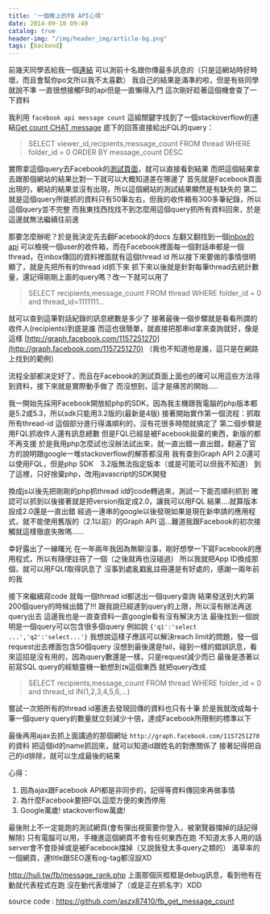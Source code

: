 ```yaml
---
title: '一個晚上的FB API心得'
date: 2014-09-10 09:49
catalog: true
header-img: "/img/header_img/article-bg.png"
tags: [backend]
---
```

前幾天同學丟給我一個[連結]( http://apps-redri.eu/app/index.php?ref=100000241324896)
可以測前十名跟你傳最多訊息的（只是這網站時好時壞，而且會幫你po文所以我不太喜歡）
我自己的結果是滿準的啦，但是有些同學就說不準
一直很想接觸FB的api但是一直懶得入門
這次剛好趁著這個機會查了一下資料

我利用 `facebook api message count` 這組關鍵字找到了一個stackoverflow的連結[Get count CHAT message](http://stackoverflow.com/questions/9894889/get-count-chat-message)
底下的回答直接給出FQL的query：

>SELECT viewer_id,recipients,message_count FROM thread WHERE folder_id = 0 ORDER BY message_count DESC

實際拿這個query去Facebook的[測試頁面](https://developers.facebook.com/tools/explorer)，就可以直接看到結果
而把這個結果拿去跟那個網站的結果比對一下就可以大概知道差在哪邊了
首先就是Facebook頁面出現的，網站的結果並沒有出現，所以這個網站的測試結果顯然是有缺失的
第二就是這個query所能抓的資料只有50筆左右，但我的收件箱有300多筆紀錄，所以這個query並不完整
而我東找西找找不到怎麼用這個query抓所有資料回來，於是這邊就無法繼續往前進

那要怎麼辦呢？於是我決定先去翻Facebook的docs
左翻又翻找到一個[inbox的api](https://developers.facebook.com/docs/graph-api/reference/v2.1/user/inbox)
可以檢視一個user的收件箱，而在Facebook裡面每一個對話串都是一個thread，在inbox傳回的資料裡面就有這個thread id
所以接下來要做的事情很明顯了，就是先把所有的thread id抓下來
抓下來以後就是針對每筆thread去統計數量，還記得剛剛上面的query嗎？改一下就可以用了

>SELECT recipients,message_count FROM thread WHERE folder_id = 0 and thread_id=1111111...

就可以查到這筆對話紀錄的訊息總數是多少了
接著最後一個步驟就是看看所謂的收件人(recipients)到底是誰
而這也很簡單，就直接把那串id拿來查詢就好，像是這樣
[http://graph.facebook.com/1157251270](http://graph.facebook.com/1157251270)
（我也不知道他是誰，這只是在網路上找到的範例）

流程全部都決定好了，而且在Facebook的測試頁面上面也的確可以用這些方法得到資料，接下來就是實際動手做了
而沒想到，這才是痛苦的開始.....

我一開始先採用Facebook開放給php的SDK，因為我主機跟我電腦的php版本都是5.2或5.3，所以sdk只能用3.2版的(最新是4版)
接著開始實作第一個流程：抓取所有thread-id
這個部分進行得滿順利的，沒有花很多時間就搞定了
第二個步驟是用FQL抓收件人還有訊息總數
但是FQL已經是被Facebook拋棄的東西，新版的都不再支援
於是我用php怎麼試也沒辦法試出來，就一直出錯一直出錯，翻遍了官方的說明跟google一堆stackoverflow的解答都沒用
我有查到Graph API 2.0還可以使用FQL，但是php SDK　3.2版無法指定版本（或是可能可以但我不知道）
到了這裡，只好捨棄php，改用javascript的SDK開發

換成js以後先把剛剛的php抓thread id的code轉過來，測試一下能否順利抓到
確認可以抓到以後接著就是把version指定成2.0，讓我可以用FQL
結果....就算版本設成2.0還是一直出錯
經過一連串的google以後發現如果是現在新申請的應用程式，就不能使用舊版的（2.1以前）的Graph API
這...難道我跟Facebook的初次接觸就這樣徹底失敗嗎......

幸好露出了一線曙光
在一年兩年我因為無聊沒事，剛好想學一下寫Facebook的應用程式，所以有隨便註冊了一個（之後就再也沒碰過）
所以我就把App ID換成那個，就可以用FQLf取得訊息了
沒事到處亂戳亂註冊還是有好處的，感謝一兩年前的我

接下來繼續寫code
就每一個thread id都送出一個query查詢
結果發送到大約第200個query的時候出錯了!!!
跟我說已經達到query的上限，所以沒有辦法再送query出去
這邊我也是一直查資料一直google看有沒有解決方法
最後找到一個說明是一個query可以包含很多個query
例如說 `{'q1':'select ...','q2':'select...'}`
我想說這樣子應該可以解決reach limit的問題，發一個request出去裡面包含50個query
沒想到最後還是fail，碰到一樣的錯誤訊息，看來這招是沒有用的，因為query數還是一樣，只是request減少而已
最後是憑著以前寫SQL query的經驗靈機一動想到`IN`這個東西
就把query改成
>SELECT recipients,message_count FROM thread WHERE folder_id = 0 and thread_id IN(1,2,3,4,5,6,...)

嘗試一次把所有的thread id塞進去發現回傳的資料也只有十筆
於是我就改成每十筆一個query
query的數量就立刻減少十倍，達成Facebook所限制的標準以下

最後再用ajax去抓上面講過的那個網址 `http://graph.facebook.com/1157251270`的資料
把這個id的name抓回來，就可以知道id跟姓名的對應關係了
接著記得把自己的id排除，就可以生成最後的結果

心得：
1. 因為ajax跟Facebook API都是非同步的，記得等資料傳回來再做事情
2. 為什麼Facebook要把FQL這麼方便的東西停用
3. Google萬歲! stackoverflow萬歲!


最後附上不一定能跑的測試網頁(會有彈出視窗要你登入，被瀏覽器擋掉的話記得解除)
只有電腦可以用，手機進這個網頁不會有任何東西在跑
不知道太多人用的話server會不會掛掉或是被Facebook擋掉（又說我發太多query之類的）
滿草率的一個網頁，連title跟SEO還有og-tag都沒設XD

http://huli.tw/fb/message_rank.php
上面那個灰框框是debug訊息，看到他有在動就代表程式在跑
沒在動代表壞掉了（或是正在抓名字）XDD

source code : https://github.com/aszx87410/fb_get_message_count


